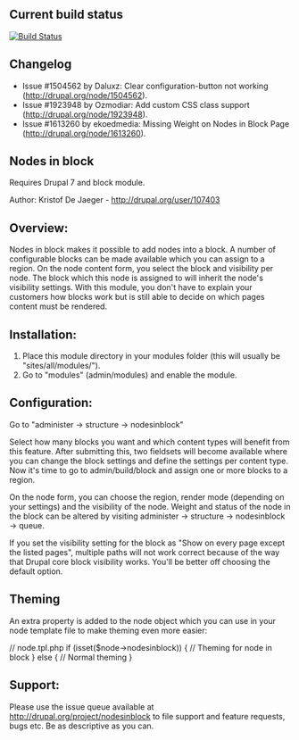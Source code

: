 Current build status
--------------------
[![Build Status](https://secure.travis-ci.org/Ozmodiar/nodesinblock.png?branch=7.x-1.x-dev)](http://travis-ci.org/Ozmodiar/nodesinblock)

Changelog
---------
- Issue #1504562 by Daluxz: Clear configuration-button not working (http://drupal.org/node/1504562).
- Issue #1923948 by Ozmodiar: Add custom CSS class support (http://drupal.org/node/1923948).
- Issue #1613260 by ekoedmedia: Missing Weight on Nodes in Block Page (http://drupal.org/node/1613260).

Nodes in block
--------------
Requires Drupal 7 and block module.

Author: Kristof De Jaeger - http://drupal.org/user/107403

Overview:
--------
Nodes in block makes it possible to add nodes into a block. A number of configurable 
blocks can be made available which you can assign to a region. On the node content form,
you select the block and visibility per node. The block which this node is assigned
to will inherit the node's visibility settings. With this module, you don't have to explain 
your customers how blocks work but is still able to decide on which pages content must be 
rendered.

Installation:
-------------
1. Place this module directory in your modules folder 
   (this will usually be "sites/all/modules/").
2. Go to "modules" (admin/modules) and enable the module.

Configuration:
--------------
Go to "administer -> structure -> nodesinblock" 

Select how many blocks you want and which content types will benefit from this feature. 
After submitting this, two fieldsets will become available where you can change the block 
settings and define the settings per content type. Now it's time to go to admin/build/block
and assign one or more blocks to a region.

On the node form, you can choose the region, render mode (depending on your settings)
and the visibility of the node. Weight and status of the node in the block can be altered
by visiting administer -> structure -> nodesinblock -> queue.

If you set the visibility setting for the block as "Show on every page except the listed pages", 
multiple paths will not work correct because of the way that Drupal core block visibility works. 
You'll be better off choosing the default option.

Theming
-------
An extra property is added to the node object which you can use in your node 
template file to make theming even more easier:

// node.tpl.php
if (isset($node->nodesinblock)) {
  // Theming for node in block
}
else {
  // Normal theming
}

Support:
--------
Please use the issue queue available at http://drupal.org/project/nodesinblock to
file support and feature requests, bugs etc. Be as descriptive as you can.
